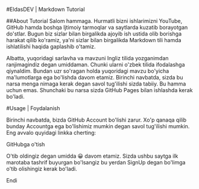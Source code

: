 #EldasDEV | Markdown Tutorial

##About Tutorial Salom hammaga. Hurmatli bizni ishlarimizni YouTube, GitHub hamda boshqa Ijtimoiy tarmoqlar va saytlarda kuzatib borayotgan do'stlar. Bugun biz sizlar bilan birgalikda ajoyib ish ustida olib borishga harakat qilib ko'ramiz, ya'ni sizlar bilan birgalikda Markdown tili hamda ishlatilishi haqida gaplashib o'tamiz.

Albatta, yuqoridagi sarlavha va mavzuni Ingliz tilida yozganimdan ranjimagindiz degan umiddaman. Chunki ularni o'zbek tilida ifodalashga qiynaldim. Bundan uzr so'ragan holda yuqoridagi mavzu bo'yicha ma'lumotlarga ega bo'lishda davom etamiz. Birinchi navbatda, sizda bu narsa menga nimaga kerak degan savol tug'ilishi sizda tabiiy. Bu hamma uchun emas. Shunchaki bu narsa sizda GitHub Pages bilan ishlashda kerak bo'ladi.

#Usage | Foydalanish

Birinchi navbatda, bizda GitHub Account bo'lishi zarur. Xo'p qanaqa qilib bunday Accountga ega bo'lishimiz mumkin degan savol tug'ilishi mumkin. Eng avvalo quyidagi linkka cherting:

GitHubga o'tish

O'tib oldingiz degan umidda 😀 davom etamiz. Sizda ushbu saytga ilk marotaba tashrif buyurgan bo'lsangiz bu yerdan SignUp degan bo'limga o'tib olishingiz kerak bo'ladi.

Endi
